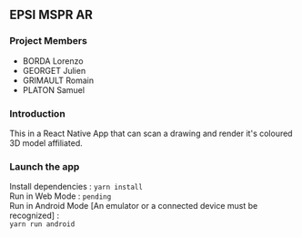 ## EPSI MSPR AR

### Project Members
* BORDA Lorenzo
* GEORGET Julien
* GRIMAULT Romain
* PLATON Samuel

### Introduction

This in a React Native App that can scan a drawing
and render it's coloured 3D model affiliated.

### Launch the app

Install dependencies : ```yarn install```  
Run in Web Mode : ```pending```  
Run in Android Mode [An emulator or a connected device must be recognized] :   
```yarn run android```

